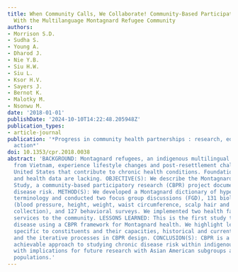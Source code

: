 ```yaml
---
title: When Community Calls, We Collaborate! Community-Based Participatory Research
  With the Multilanguage Montagnard Refugee Community
authors:
- Morrison S.D.
- Sudha S.
- Young A.
- Dharod J.
- Nie Y.B.
- Siu H.W.
- Siu L.
- Ksor H.V.
- Sayers J.
- Bernot K.
- Malotky M.
- Nsonwu M.
date: '2018-01-01'
publishDate: '2024-10-10T14:22:48.205948Z'
publication_types:
- article-journal
publication: '*Progress in community health partnerships : research, education, and
  action*'
doi: 10.1353/cpr.2018.0038
abstract: 'BACKGROUND: Montagnard refugees, an indigenous multilingual tribal people
  from Vietnam, experience lifestyle changes and post-resettlement challenges in the
  United States that contribute to chronic health conditions. Foundational research
  and health data are lacking. OBJECTIVE(S): We describe the Montagnard Hypertension
  Study, a community-based participatory research (CBPR) project documenting chronic
  disease risk. METHOD(S): We developed a Montagnard dictionary of hypertension-specific
  terminology and conducted two focus group discussions (FGD), 131 biological assessments
  (blood pressure, height, weight, waist circumference, scalp hair and saliva sample
  collection), and 127 behavioral surveys. We implemented two health fairs that offered
  services to the community. LESSONS LEARNED: This is the first study to examine chronic
  disease using a CBPR framework for Montagnard health. We highlight lessons learned
  specific to constituents and their capacities, historical and current conflicts,
  and the iterative processes in CBPR design. CONCLUSION(S): CBPR is a practically
  achievable approach to studying chronic disease risk within indigenous, tribal communities,
  with implications for future research with Asian American subgroups and other minority
  populations.'
---
```

